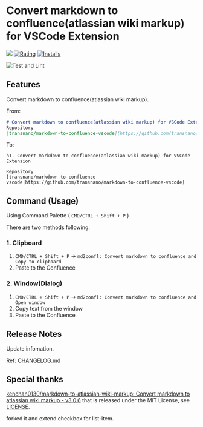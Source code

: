 # Convert markdown to confluence(atlassian wiki markup) for VSCode Extension

[![](https://vsmarketplacebadge.apphb.com/version/t-nano.markdown-to-confluence-vscode.svg)](https://marketplace.visualstudio.com/items?itemName=t-nano.markdown-to-confluence-vscode) [![Rating](https://vsmarketplacebadge.apphb.com/rating-short/t-nano.markdown-to-confluence-vscode.svg)](https://marketplace.visualstudio.com/items?itemName=t-nano.markdown-to-confluence-vscode) [![Installs](https://vsmarketplacebadge.apphb.com/installs/t-nano.markdown-to-confluence-vscode.svg)](https://marketplace.visualstudio.com/items?itemName=t-nano.markdown-to-confluence-vscode)

![Test and Lint](https://github.com/transnano/markdown-to-confluence-vscode/workflows/Test%20and%20Lint/badge.svg)

## Features

Convert markdown to confluence(atlassian wiki markup).

From:

```markdown
# Convert markdown to confluence(atlassian wiki markup) for VSCode Extension
Repository
[transnano/markdown-to-confluence-vscode](https://github.com/transnano/markdown-to-confluence-vscode)
```

To:

```wiki
h1. Convert markdown to confluence(atlassian wiki markup) for VSCode Extension

Repository
[transnano/markdown-to-confluence-vscode|https://github.com/transnano/markdown-to-confluence-vscode]
```

## Command (Usage)

Using Command Palette ( `CMD/CTRL + Shift + P` )

There are two methods following:

### 1. Clipboard

1. `CMD/CTRL + Shift + P` -> `md2confl: Convert markdown to confluence and Copy to clipboard`
2. Paste to the Confluence

### 2. Window(Dialog)

1. `CMD/CTRL + Shift + P` -> `md2confl: Convert markdown to confluence and Open window`
2. Copy text from the window
3. Paste to the Confluence

## Release Notes

Update infomation.

Ref: [CHANGELOG.md](https://github.com/transnano/markdown-to-confluence-vscode/blob/master/CHANGELOG.md)

## Special thanks

[kenchan0130/markdown-to-atlassian-wiki-markup: Convert markdown to atlassian wiki markup - v3.0.6](https://github.com/kenchan0130/markdown-to-atlassian-wiki-markup) that is released under the MIT License, see [LICENSE](https://github.com/kenchan0130/markdown-to-atlassian-wiki-markup/blob/v3.0.6/LICENSE).

forked it and extend checkbox for list-item.
